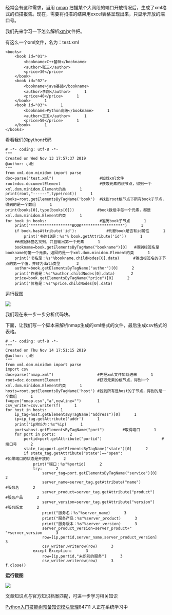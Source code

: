 经常会有这种需求，当用 [nmap](https://so.csdn.net/so/search?q=nmap&spm=1001.2101.3001.7020) 扫描某个大网段的端口开放情况后，生成了xml格式的扫描报告。现在，需要将扫描的结果用excel表格呈现出来，只显示开放的端口号。

我们先来学习一下怎么解析[xml](https://so.csdn.net/so/search?q=xml&spm=1001.2101.3001.7020)文件把。

有这么一个xml文件，名为：test.xml

```
<books>      
    <book id="01">      
        <bookname>C++基础</bookname>      
        <author>张三</author>      
        <price>30</price>      
    </book>      
    <book id="02">      
        <bookname>java基础</bookname>      
        <author>李四</author>      1
        <price>40</price>      1
    </book>      1
    <book id="03">      1
        <bookname>Python高级</bookname>      1
        <author>王五</author>      1
        <price>50</price>      1
    </book>      1
</books>
```


看看我们的python代码

```
# -*- coding: utf-8 -*-      
"""      
Created on Wed Nov 13 17:57:37 2019      
@author: 小谢      
"""      
from xml.dom.minidom import parse       
doc=parse("test.xml")                    #加载xml文件      
root=doc.documentElement                 #获取元素的根节点，得到一个xml.dom.minidom.Element的类      1
print(root,"------",type(root))      1
books=root.getElementsByTagName('book')  #找到root根节点下所有book子节点，得到的是一个数组      1
print(books[0],type(books[0]))          #book数组中每一个元素，都是xml.dom.minidom.Element的类      1
for book in books:                       #遍历book子节点      1
    print("******************BOOK******************")      1
    if book.hasAttribute('id'):             #判断book是否有id属性      1
        print('书的ID是：%s'% book.getAttribute('id'))      1
    ##根据标签名找到，并且输出第一个元素      1
    bookname=book.getElementsByTagName("bookname")[0]   #得到标签名是bookname的第一个元素，返回的是一个xml.dom.minidom.Element的类      1
    print("书名是：%s"%bookname.childNodes[0].data)      #输出标签名的子节点的第一个值，并转为data类型       2
    author=book.getElementsByTagName("author")[0]      2
    print("作者是：%s"%author.childNodes[0].data)       2
    price=book.getElementsByTagName("price")[0]      2
    print("价格是：%s"%price.childNodes[0].data)
```


运行截图

![](https://img-blog.csdnimg.cn/20191115095000262.png?x-oss-process=image/watermark,type_ZmFuZ3poZW5naGVpdGk,shadow_10,text_aHR0cHM6Ly9ibG9nLmNzZG4ubmV0L3FxXzM2MTE5MTky,size_16,color_FFFFFF,t_70)

我们现在来一步一步分析代码块。

下面，让我们写一个脚本来解析nmap生成的xml格式的文件，最后生成csv格式的表格。

```
# -*- coding: utf-8 -*-      
"""      
Created on Thu Nov 14 17:51:15 2019      
@author: 小谢      
"""      
from xml.dom.minidom import parse      
import csv       
doc=parse("nmap.xml")                   #先把xml文件加载进来      1
root=doc.documentElement                #获取元素的根节点，得到一个xml.dom.minidom.Element的类      1
hosts=root.getElementsByTagName('host') #找到所有是host的子节点，得到的是一个数组      1
f=open("nmap.csv","a",newline="")       1
csv_writer=csv.writer(f)      1
for host in hosts:      1
    ip_tag=host.getElementsByTagName("address")[0]      1
    ip=ip_tag.getAttribute('addr')      1
    print("ip地址为：%s"%ip)      1
    ports=host.getElementsByTagName("port")        #取得端口      1
    for port in ports:      2
        portid=port.getAttribute("portid")                          #端口号      2
        state_tag=port.getElementsByTagName("state")[0]      2
        if state_tag.getAttribute("state")=="open":                   #如果端口的状态是开放的      2
            print("端口：%s"%portid)      2
            try:      2
                server_tag=port.getElementsByTagName("service")[0]      2
                server_name=server_tag.getAttribute("name")                 #服务名      2
                server_product=server_tag.getAttribute("product")           #服务产品      2
                server_version=server_tag.getAttribute("version")           #服务版本      2
                print("服务名：%s"%server_name)      3
                print("服务产品：%s"%server_product)      3
                print("服务版本：%s"%server_version)      3
                server_product_version=server_product+" "+server_version      3
                row=[ip,portid,server_name,server_product_version]      3
                csv_writer.writerow(row)      3
            except Exception:      3
                row=[ip,portid,"未识别的服务"]      3
                csv_writer.writerow(row)      3
f.close()
```


**运行截图**

![](https://img-blog.csdnimg.cn/20191115104623614.png?x-oss-process=image/watermark,type_ZmFuZ3poZW5naGVpdGk,shadow_10,text_aHR0cHM6Ly9ibG9nLmNzZG4ubmV0L3FxXzM2MTE5MTky,size_16,color_FFFFFF,t_70)

文章知识点与官方知识档案匹配，可进一步学习相关知识

[Python入门技能树](https://edu.csdn.net/skill/python/python-3-6)[预备知识](https://edu.csdn.net/skill/python/python-3-6)[模块管理](https://edu.csdn.net/skill/python/python-3-6)84711 人正在系统学习中